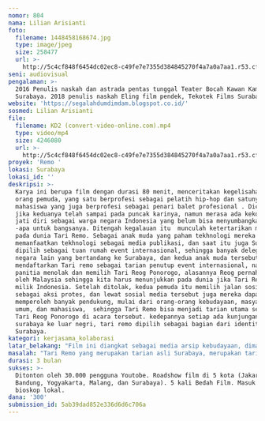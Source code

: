 ```yaml
---
nomor: 804
nama: Lilian Arisianti
foto:
  filename: 1448458168674.jpg
  type: image/jpeg
  size: 258477
  url: >-
    http://5c4cf848f6454dc02ec8-c49fe7e7355d384845270f4a7a0a7aa1.r53.cf2.rackcdn.com/6ce37fec-df6b-4997-9a4b-4b79cc689e47/1448458168674.jpg
seni: audiovisual
pengalaman: >-
  2016 Penulis naskah dan astrada pentas tunggal Teater Bocah Kawan Kami,
  Surabaya. 2018 penulis naskah Eling film pendek, Tekotek Films Surabaya
website: 'https://segalahdumdimdam.blogspot.co.id/'
sosmed: Lilian Arisianti
file:
  filename: KD2 (convert-video-online.com).mp4
  type: video/mp4
  size: 4246080
  url: >-
    http://5c4cf848f6454dc02ec8-c49fe7e7355d384845270f4a7a0a7aa1.r53.cf2.rackcdn.com/3bf4be69-f9b7-41f1-8f39-10bd641f58b4/KD2%20(convert-video-online.com).mp4
proyek: 'Remo '
lokasi: Surabaya
lokasi_id: ''
deskripsi: >-
  Karya ini berupa film dengan durasi 80 menit, menceritakan kegelisahan dua
  orang pemuda, yang satu berprofesi sebagai pelatih hip-hop dan satunya lagi
  mahasiswa yang juga berprofesi sebagai penari balet profesional . Diceritakan
  jika keduanya telah sampai pada puncak karinya, namun merasa ada kekosongan
  jati diri sebagai warga negara Indonesia yang belum bisa menyumbangkan apa
  -apa untuk bangsanya. Ditengah kegalauan itu  munculah ketertarikan mereka
  pada dunia Tari Remo. Sebagai anak muda yang paham tekhnologi mereka
  memanfaatkan tekhnologi sebagai media publikasi, dan saat itu juga Surabaya
  dipilih sebagai tuan rumah event internasional, sehingga banyak delegasi
  negara lain yang bertandang ke Surabaya, dan kedua anak muda tersebut
  mendaftarkan Tari remo sebagai tarian penutup event internasional, namun
  panitia menolak dan memilih Tari Reog Ponorogo, alasannya Reog pernah diakui
  oleh Malaysia sehingga kita harus menunjukkan pada dunia jika Tari Reog adalah
  milik Indonesia. Setelah ditolak, kedua pemuda itu memilih jalan sosial media
  sebagai aksi protes, dan lewat sosial media tersebut juga mereka dapat
  memperoleh banyak pendukung, mulai dari orang-orang kebudayaan, masyarakat
  umum, dan mahasiswa,  sehingga Tari Remo bisa menjadi tarian utama setelah
  Tari Reog Ponorogo di acara tersebut. kedepannya setiap ada kunjungan kerja
  surabaya ke luar negri, tari remo dipilih sebagai bagian dari identitas
  Surabaya. 
kategori: kerjasama_kolaborasi
latar_belakang: "Film ini diangkat sebagai media arsip kebudayaan, dimana budaya bisa juga diarsipkan lewat karya film. Bertemakan kebudayaan Jawa Timur khususnya Surabaya (baca: Tari Remo). Film ini ingin mengangkat kembali Tari Remo di era keninian, yang kebanyakan anak muda  kurang memiliki ketertarikan pada tari tradisional. Padahal tari tradisonal memiliki filosofi dan nilai kesejarahan yang tinggi. Tari tradisonal juga merupakan identitas kekayaan bangsa, sehingga kelestariannya perlu dijaga agar tidak lagi di klaim oleh negara asing. Di surabaya sendiri yang merupakan kota kelahiran Remo, tarian tersebut kurang diminati sehingga bunyinya hanya sayup-sayup. \r\n\r\nBerangkat dari pokok permasalahan tersebut, diharapkan film ini bisa kembali menggugah hati para remaja khususnya siswa dan mahasiswa untuk kembali melestarikan tarian tradisional, dan mempromosikan tari tradisonal hingga kemanca negara, sehingga dari kebudayaan ini, dapat menarik wisatawan untuk mengunjungi Indonesia. Selain itu, munculnya Film ini juga diharapkan sebagai stimulus untuk kebermunculan film-film yang bertemakan kebudayaan dan pendidikan. Sehingga masyarakat khususnya remaja dan anak-anak dapat memperoleh tontonan yang memberikan tuntunan dengan efek jangka panjangnya adalah rasa nasionalisme yang semakin kuat.  Film seperti itu sangat dibutuhkan sebab melihat SDM dari Indonesia yang tinggi dengan kisaran umur \"muda\". "
masalah: "Tari Remo yang merupakan tarian asli Surabaya, merupakan tari yang merepresentasikan kebudayaan masyarakat arek, dimana masyarakat tersebut memiliki watak yang berani, tegas, pantang menyerah, dan Tangguh. hal tersebut terlihat dari pola karakteristik tarian tersebut, namun di era kekinian ini, tarian tersebut kurang diminati oleh masyarakat .Hal ini terbukti dengan semakin redupnya gaung dari Tari Remo, penyambutan tamu yang dulunya menggunakan tari remo pun sekarang beralih pada hal-hal lain. \r\n\r\nBerangkat dari masalah tersebut hal yang ingin diangkat adalah masalah kebudayaan, dan penanaman rasa nasionalisme dikalangan pemuda. Dalam film ini pun turut diberikan nilai-nilai sopan santun antara anak dan orang tua, dimana seorang anak tidak boleh melawan orang tuanya (baca: ibu). Film ini juga turut memberikan pandangan kepada mahasiswa, sebagai agent of change ia pun tidak boleh lalai dari kebudayaannya. "
durasi: 3 bulan
sukses: >-
  Ditonton oleh 30.000 pengguna Youtobe. Roadshow film di 5 kota (Jakarta,
  Bandung, Yogyakarta, Malang, dan Surabaya). 5 kali Bedah Film. Masuk pada
  bioskop lokal. 
dana: '300'
submission_id: 5ab39dad852e336d6d6c706a
---
```

